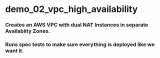 # demo_02_vpc_high_availability
### Creates an AWS VPC with dual NAT Instances in separate Availabiity Zones.
### Runs spec tests to make sure everything is deployed like we want it.
